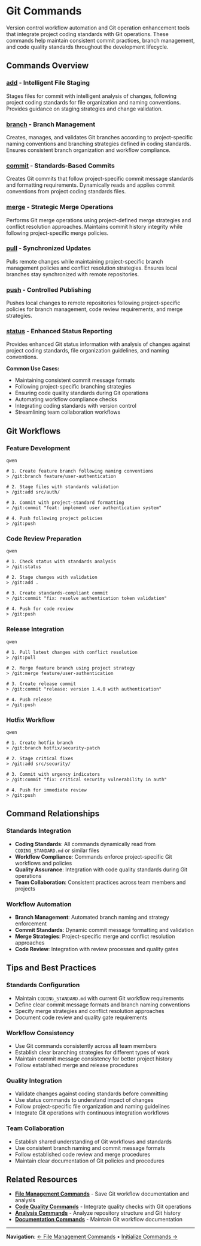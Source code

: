 # Git Commands

Version control workflow automation and Git operation enhancement tools that integrate project coding standards with Git operations. These commands help maintain consistent commit practices, branch management, and code quality standards throughout the development lifecycle.

## Commands Overview

### [add](add.md) - Intelligent File Staging
Stages files for commit with intelligent analysis of changes, following project coding standards for file organization and naming conventions. Provides guidance on staging strategies and change validation.

### [branch](branch.md) - Branch Management
Creates, manages, and validates Git branches according to project-specific naming conventions and branching strategies defined in coding standards. Ensures consistent branch organization and workflow compliance.

### [commit](commit.md) - Standards-Based Commits
Creates Git commits that follow project-specific commit message standards and formatting requirements. Dynamically reads and applies commit conventions from project coding standards files.

### [merge](merge.md) - Strategic Merge Operations
Performs Git merge operations using project-defined merge strategies and conflict resolution approaches. Maintains commit history integrity while following project-specific merge policies.

### [pull](pull.md) - Synchronized Updates
Pulls remote changes while maintaining project-specific branch management policies and conflict resolution strategies. Ensures local branches stay synchronized with remote repositories.

### [push](push.md) - Controlled Publishing
Pushes local changes to remote repositories following project-specific policies for branch management, code review requirements, and merge strategies.

### [status](status.md) - Enhanced Status Reporting
Provides enhanced Git status information with analysis of changes against project coding standards, file organization guidelines, and naming conventions.

**Common Use Cases:**
- Maintaining consistent commit message formats
- Following project-specific branching strategies
- Ensuring code quality standards during Git operations
- Automating workflow compliance checks
- Integrating coding standards with version control
- Streamlining team collaboration workflows

## Git Workflows

### Feature Development
```
qwen
```

```qwen
# 1. Create feature branch following naming conventions
> /git:branch feature/user-authentication

# 2. Stage files with standards validation
> /git:add src/auth/

# 3. Commit with project-standard formatting
> /git:commit "feat: implement user authentication system"

# 4. Push following project policies
> /git:push
```

### Code Review Preparation
```
qwen
```

```qwen
# 1. Check status with standards analysis
> /git:status

# 2. Stage changes with validation
> /git:add .

# 3. Create standards-compliant commit
> /git:commit "fix: resolve authentication token validation"

# 4. Push for code review
> /git:push
```

### Release Integration
```
qwen
```

```qwen
# 1. Pull latest changes with conflict resolution
> /git:pull

# 2. Merge feature branch using project strategy
> /git:merge feature/user-authentication

# 3. Create release commit
> /git:commit "release: version 1.4.0 with authentication"

# 4. Push release
> /git:push
```

### Hotfix Workflow
```
qwen
```

```qwen
# 1. Create hotfix branch
> /git:branch hotfix/security-patch

# 2. Stage critical fixes
> /git:add src/security/

# 3. Commit with urgency indicators
> /git:commit "fix: critical security vulnerability in auth"

# 4. Push for immediate review
> /git:push
```

## Command Relationships

### Standards Integration
- **Coding Standards**: All commands dynamically read from `CODING_STANDARD.md` or similar files
- **Workflow Compliance**: Commands enforce project-specific Git workflows and policies
- **Quality Assurance**: Integration with code quality standards during Git operations
- **Team Collaboration**: Consistent practices across team members and projects

### Workflow Automation
- **Branch Management**: Automated branch naming and strategy enforcement
- **Commit Standards**: Dynamic commit message formatting and validation
- **Merge Strategies**: Project-specific merge and conflict resolution approaches
- **Code Review**: Integration with review processes and quality gates

## Tips and Best Practices

### Standards Configuration
- Maintain `CODING_STANDARD.md` with current Git workflow requirements
- Define clear commit message formats and branch naming conventions
- Specify merge strategies and conflict resolution approaches
- Document code review and quality gate requirements

### Workflow Consistency
- Use Git commands consistently across all team members
- Establish clear branching strategies for different types of work
- Maintain commit message consistency for better project history
- Follow established merge and release procedures

### Quality Integration
- Validate changes against coding standards before committing
- Use status commands to understand impact of changes
- Follow project-specific file organization and naming guidelines
- Integrate Git operations with continuous integration workflows

### Team Collaboration
- Establish shared understanding of Git workflows and standards
- Use consistent branch naming and commit message formats
- Follow established code review and merge procedures
- Maintain clear documentation of Git policies and procedures

## Related Resources

- **[File Management Commands](../file/)** - Save Git workflow documentation and analysis
- **[Code Quality Commands](../code/)** - Integrate quality checks with Git operations
- **[Analysis Commands](../analyze/)** - Analyze repository structure and Git history
- **[Documentation Commands](../docs/)** - Maintain Git workflow documentation

---

**Navigation**: [← File Management Commands](../file/) • [Initialize Commands →](../initialize/)
